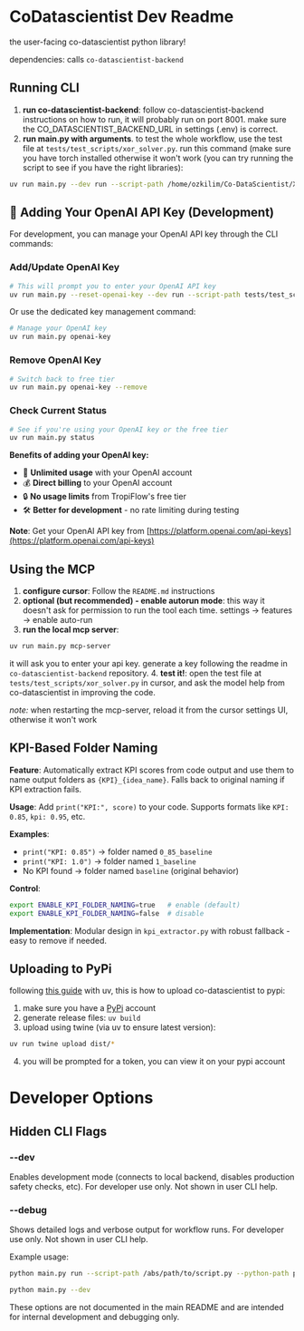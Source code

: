# CoDatascientist Dev Readme
the user-facing co-datascientist python library!

dependencies: calls `co-datascientist-backend`

## Running CLI

1. **run co-datascientist-backend**: follow co-datascientist-backend instructions on how to run, it will probably run on port 8001. make sure the CO_DATASCIENTIST_BACKEND_URL in settings (.env) is correct.
2. **run main.py with arguments**. to test the whole workflow, use the test file at `tests/test_scripts/xor_solver.py`. 
run this command (make sure you have torch installed otherwise it won't work (you can try running the script to see if you have the right libraries): 
```bash
uv run main.py --dev run --script-path /home/ozkilim/Co-DataScientist/XOR/xor_solver.py  --python-path /home/ubuntu/miniconda3/envs/XOR/bin/python
```

<!-- #TODO: setupa comandad for testing always in dev mode ... on a dummy file with just the worse tokens etc ... 

uv run main.py run --script-path /home/ozkilim/Co-DataScientist/XOR/xor_solver.py --python-path /home/ozkilim/POC/Pi-aColada/.venv/bin/python -->

## 🔑 Adding Your OpenAI API Key (Development)

For development, you can manage your OpenAI API key through the CLI commands:

### Add/Update OpenAI Key
```bash
# This will prompt you to enter your OpenAI API key
uv run main.py --reset-openai-key --dev run --script-path tests/test_scripts/xor_solver.py
```

Or use the dedicated key management command:
```bash
# Manage your OpenAI key
uv run main.py openai-key
```

### Remove OpenAI Key
```bash
# Switch back to free tier
uv run main.py openai-key --remove
```

### Check Current Status
```bash
# See if you're using your OpenAI key or the free tier
uv run main.py status
```

**Benefits of adding your OpenAI key:**
- 🚀 **Unlimited usage** with your OpenAI account
- 💰 **Direct billing** to your OpenAI account  
- 🔒 **No usage limits** from TropiFlow's free tier
- 🛠️ **Better for development** - no rate limiting during testing

**Note**: Get your OpenAI API key from [https://platform.openai.com/api-keys](https://platform.openai.com/api-keys)

## Using the MCP

1. **configure cursor**: Follow the `README.md` instructions
2. **optional (but recommended) - enable autorun mode**: this way it doesn't ask for permission to run the tool each time. settings → features → enable auto-run 
3. **run the local mcp server**: 
```bash
uv run main.py mcp-server
```
it will ask you to enter your api key. generate a key following the readme in `co-datascientist-backend` repository.
4. **test it!**: open the test file at `tests/test_scripts/xor_solver.py` in cursor, and ask the model help from co-datascientist in improving the code.

*note:* when restarting the mcp-server, reload it from the cursor settings UI, otherwise it won't work

## KPI-Based Folder Naming

**Feature**: Automatically extract KPI scores from code output and use them to name output folders as `{KPI}_{idea_name}`. Falls back to original naming if KPI extraction fails.

**Usage**: Add `print("KPI:", score)` to your code. Supports formats like `KPI: 0.85`, `kpi: 0.95`, etc.

**Examples**: 
- `print("KPI: 0.85")` → folder named `0_85_baseline`
- `print("KPI: 1.0")` → folder named `1_baseline`
- No KPI found → folder named `baseline` (original behavior)

**Control**: 
```bash
export ENABLE_KPI_FOLDER_NAMING=true   # enable (default)
export ENABLE_KPI_FOLDER_NAMING=false  # disable
```

**Implementation**: Modular design in `kpi_extractor.py` with robust fallback - easy to remove if needed.
 
## Uploading to PyPi
following [this guide](https://packaging.python.org/en/latest/guides/distributing-packages-using-setuptools/) with uv, this is how to upload co-datascientist to pypi:
1. make sure you have a [PyPi](https://pypi.org/) account
2. generate release files: `uv build`
3. upload using twine (via uv to ensure latest version):
```bash
uv run twine upload dist/*
``` 
4. you will be prompted for a token, you can view it on your pypi account

# Developer Options

## Hidden CLI Flags

### --dev
Enables development mode (connects to local backend, disables production safety checks, etc). For developer use only. Not shown in user CLI help.

### --debug
Shows detailed logs and verbose output for workflow runs. For developer use only. Not shown in user CLI help.

Example usage:

```bash
python main.py run --script-path /abs/path/to/script.py --python-path python --debug
```

```bash
python main.py --dev
```

These options are not documented in the main README and are intended for internal development and debugging only.

